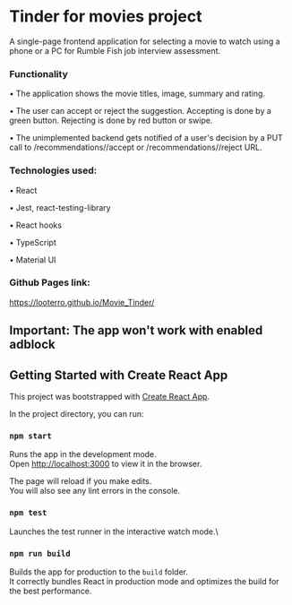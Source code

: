 # Tinder for movies project

A single-page frontend application for selecting a movie to watch using a phone or a PC for Rumble Fish job interview assessment.

### Functionality

• The application shows the movie titles, image, summary and rating.

• The user can accept or reject the suggestion. Accepting is done by a green button. Rejecting is done by red button or swipe.

• The unimplemented backend gets notified of a user's decision by a PUT call to /recommendations/<id>/accept or /recommendations/<id>/reject URL.

### Technologies used:

• React

• Jest, react-testing-library

• React hooks

• TypeScript

• Material UI

### Github Pages link:

https://looterro.github.io/Movie_Tinder/

## Important: The app won't work with enabled adblock

## Getting Started with Create React App

This project was bootstrapped with [Create React App](https://github.com/facebook/create-react-app).

In the project directory, you can run:

### `npm start`

Runs the app in the development mode.\
Open [http://localhost:3000](http://localhost:3000) to view it in the browser.

The page will reload if you make edits.\
You will also see any lint errors in the console.

### `npm test`

Launches the test runner in the interactive watch mode.\

### `npm run build`

Builds the app for production to the `build` folder.\
It correctly bundles React in production mode and optimizes the build for the best performance.



